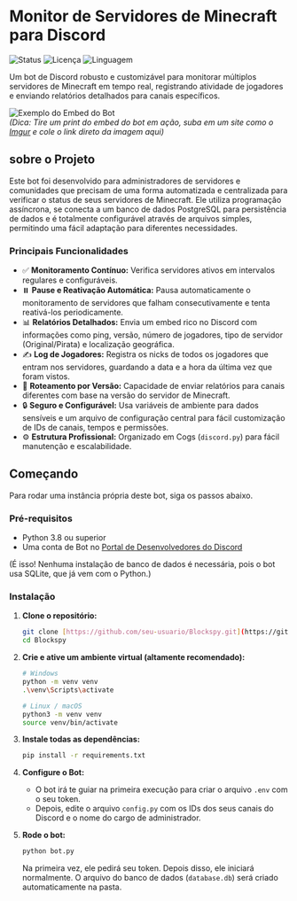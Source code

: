 # Monitor de Servidores de Minecraft para Discord

![Status](https://img.shields.io/badge/status-beta%20v1.0-orange)
![Licença](https://img.shields.io/github/license/seu-usuario/seu-repositorio?style=for-the-badge)
![Linguagem](https://img.shields.io/github/languages/top/seu-usuario/seu-repositorio?style=for-the-badge)

Um bot de Discord robusto e customizável para monitorar múltiplos servidores de Minecraft em tempo real, registrando atividade de jogadores e enviando relatórios detalhados para canais específicos.

![Exemplo do Embed do Bot](https://i.imgur.com/link_para_sua_imagem.png)  
*(Dica: Tire um print do embed do bot em ação, suba em um site como o [Imgur](https://imgur.com/upload) e cole o link direto da imagem aqui)*

##  sobre o Projeto

Este bot foi desenvolvido para administradores de servidores e comunidades que precisam de uma forma automatizada e centralizada para verificar o status de seus servidores de Minecraft. Ele utiliza programação assíncrona, se conecta a um banco de dados PostgreSQL para persistência de dados e é totalmente configurável através de arquivos simples, permitindo uma fácil adaptação para diferentes necessidades.

### Principais Funcionalidades

* ✅ **Monitoramento Contínuo:** Verifica servidores ativos em intervalos regulares e configuráveis.
* ⏸️ **Pause e Reativação Automática:** Pausa automaticamente o monitoramento de servidores que falham consecutivamente e tenta reativá-los periodicamente.
* 📊 **Relatórios Detalhados:** Envia um embed rico no Discord com informações como ping, versão, número de jogadores, tipo de servidor (Original/Pirata) e localização geográfica.
* ✍️ **Log de Jogadores:** Registra os nicks de todos os jogadores que entram nos servidores, guardando a data e a hora da última vez que foram vistos.
* 🔀 **Roteamento por Versão:** Capacidade de enviar relatórios para canais diferentes com base na versão do servidor de Minecraft.
* 🔒 **Seguro e Configurável:** Usa variáveis de ambiente para dados sensíveis e um arquivo de configuração central para fácil customização de IDs de canais, tempos e permissões.
* ⚙️ **Estrutura Profissional:** Organizado em Cogs (`discord.py`) para fácil manutenção e escalabilidade.

## Começando

Para rodar uma instância própria deste bot, siga os passos abaixo.

### Pré-requisitos

* Python 3.8 ou superior
* Uma conta de Bot no [Portal de Desenvolvedores do Discord](https://discord.com/developers/applications)

(É isso! Nenhuma instalação de banco de dados é necessária, pois o bot usa SQLite, que já vem com o Python.)

### Instalação

1.  **Clone o repositório:**
    ```bash
    git clone [https://github.com/seu-usuario/Blockspy.git](https://github.com/seu-usuario/Blockspy.git)
    cd Blockspy
    ```

2.  **Crie e ative um ambiente virtual (altamente recomendado):**
    ```bash
    # Windows
    python -m venv venv
    .\venv\Scripts\activate

    # Linux / macOS
    python3 -m venv venv
    source venv/bin/activate
    ```

3.  **Instale todas as dependências:**
    ```bash
    pip install -r requirements.txt
    ```

4.  **Configure o Bot:**
    * O bot irá te guiar na primeira execução para criar o arquivo `.env` com o seu token.
    * Depois, edite o arquivo `config.py` com os IDs dos seus canais do Discord e o nome do cargo de administrador.

5.  **Rode o bot:**
    ```bash
    python bot.py
    ```
    Na primeira vez, ele pedirá seu token. Depois disso, ele iniciará normalmente. O arquivo do banco de dados (`database.db`) será criado automaticamente na pasta.